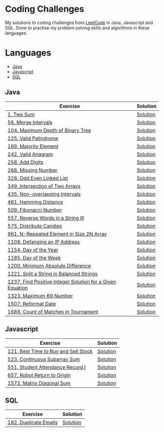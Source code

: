 # Coding Challenges
My solutions to coding challenges from [LeetCode](https://leetcode.com/) in Java, Javascript and SQL. Done to practise my problem solving skills and algorithms in these languages.

# Languages

- [Java](#Java)
- [Javascript](#Javascript)
- [SQL](#SQL)

## Java
| Exercise | Solution |
| --- | ----------- |
| [1. Two Sum](https://leetcode.com/problems/two-sum/) | [Solution](/java/src/two_sum/Solution.java) |
| [56. Merge Intervals](https://leetcode.com/problems/merge-intervals/) | [Solution](/java/src/merge_intervals/Solution.java) |
| [104. Maximum Depth of Binary Tree](https://leetcode.com/problems/maximum-depth-of-binary-tree/) | [Solution](/java/src/maximum_depth_of_binary_tree/Solution.java) |
| [125. Valid Palindrome](https://leetcode.com/problems/valid-palindrome/) | [Solution](/java/src/valid_palindrome/Solution.java) |
| [169. Majority Element](https://leetcode.com/problems/majority-element/) | [Solution](/java/src/majority_element/Solution.java) |
| [242. Valid Anagram](https://leetcode.com/problems/valid-anagram/) | [Solution](/java/src/valid_anagram/Solution.java) |
| [258. Add Digits](https://leetcode.com/problems/add-digits/) | [Solution](/java/src/add_digits/Solution.java) |
| [268. Missing Number](https://leetcode.com/problems/missing-number/) | [Solution](/java/src/missing_number/Solution.java) |
| [328. Odd Even Linked List](https://leetcode.com/problems/odd-even-linked-list/) | [Solution](/java/src/odd_even_linked_list/Solution.java) |
| [349. Intersection of Two Arrays](https://leetcode.com/problems/intersection-of-two-arrays/) | [Solution](/java/src/intersection_of_two_arrays/Solution.java) |
| [435. Non-overlapping Intervals](https://leetcode.com/problems/non-overlapping-intervals/) | [Solution](/java/src/non_overlapping_intervals/Solution.java) |
| [461. Hamming Distance](https://leetcode.com/problems/hamming-distance/) | [Solution](/java/src/hamming_distance/Solution.java) |
| [509. Fibonacci Number](https://leetcode.com/problems/fibonacci-number/) | [Solution](/java/src/fibonacci_number/Solution.java) |
| [557. Reverse Words in a String III](https://leetcode.com/problems/reverse-words-in-a-string-iii/) | [Solution](/java/src/reverse_words_in_a_string_iii/Solution.java) |
| [575. Distribute Candies](https://leetcode.com/problems/distribute-candies/) | [Solution](/java/src/distribute_candies/Solution.java) |
| [961. N-Repeated Element in Size 2N Array](https://leetcode.com/problems/n-repeated-element-in-size-2n-array/) | [Solution](/java/src/n_repeated_relement_in_size_2n_array/Solution.java) |
| [1108. Defanging an IP Address](https://leetcode.com/problems/defanging-an-ip-address/) | [Solution](/java/src/defanging_an_ip_address/Solution.java) |
| [1154. Day of the Year](https://leetcode.com/problems/day-of-the-year/) | [Solution](/java/src/day_of_the_year/Solution.java) |
| [1185. Day of the Week](https://leetcode.com/problems/day-of-the-week/) | [Solution](/java/src/day_of_the_week/Solution.java) |
| [1200. Minimum Absolute Difference](https://leetcode.com/problems/minimum-absolute-difference/) | [Solution](/java/src/minimum_absolute_difference/Solution.java) |
| [1221. Split a String in Balanced Strings](https://leetcode.com/problems/split-a-string-in-balanced-strings/) | [Solution](/java/src/split_a_string_in_balanced_strings/Solution.java) |
| [1237. Find Positive Integer Solution for a Given Equation](https://leetcode.com/problems/find-positive-integer-solution-for-a-given-equation/) | [Solution](/java/src/find_positive_integer_solution_for_a_given_equation/Solution.java) |
| [1323. Maximum 69 Number](https://leetcode.com/problems/maximum-69-number/) | [Solution](/java/src/maximum_69_number/Solution.java) |
| [1507. Reformat Date](https://leetcode.com/problems/reformat-date) | [Solution](/java/src/reformat_date/Solution.java) |
| [1688. Count of Matches in Tournament](https://leetcode.com/problems/count-of-matches-in-tournament/) | [Solution](/java/src/count_of_matches_in_tournament/Solution.java) |

## Javascript
| Exercise | Solution |
| --- | ----------- |
| [121. Best Time to Buy and Sell Stock](https://leetcode.com/problems/best-time-to-buy-and-sell-stock/) | [Solution](/javascript/best-time-to-buy-and-sell-stock.js) |
| [523. Continuous Subarray Sum](https://leetcode.com/problems/two-sum/) | [Solution](/javascript/continuous-subarray-sum.js) |
| [551. Student Attendance Record I](https://leetcode.com/problems/two-sum/) | [Solution](/javascript/student-attendance-record-i.js) |
| [657. Robot Return to Origin](https://leetcode.com/problems/robot-return-to-origin/) | [Solution](/javascript/robot-return-to-origin.js) |
| [1572. Matrix Diagonal Sum](https://leetcode.com/problems/matrix-diagonal-sum/) | [Solution](/javascript/matrix-diagonal-sum.js) |

## SQL
| Exercise | Solution |
| --- | ----------- |
| [182. Duplicate Emails](https://leetcode.com/problems/duplicate-emails/) | [Solution](/sql/duplicate-emails.sql) |

